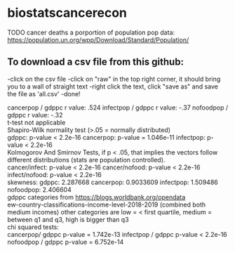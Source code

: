 # biostatscancerecon
TODO cancer deaths a porportion of population
pop data:
https://population.un.org/wpp/Download/Standard/Population/
## **To download a csv file from this github:** ##
-click on the csv file
-click on "raw" in the top right corner, it should bring you to a wall of straight text
-right click the text, click "save as" and save the file as 'all.csv'
-done!

cancerpop / gdppc r value: .524
infectpop / gdppc r value: -.37
nofoodpop / gdppc r value: -.32
<br />
t-test not applicable
<br />
Shapiro-Wilk normality test (>.05 = normally distributed)
<br />
gdppc: p-value < 2.2e-16
cancerpop:  p-value = 1.046e-11
infectpop: p-value < 2.2e-16
<br />
Kolmogorov And Smirnov Tests, if p < .05, that implies the vectors follow different distributions (stats are population controlled).
<br />
cancer/infect: p-value < 2.2e-16
cancer/nofood: p-value < 2.2e-16
infect/nofood: p-value < 2.2e-16
<br />
skewness:
gdppc: 2.287668
cancerpop: 0.9033609
infectpop: 1.509486
nofoodpop: 2.406604
<br />
gdppc categories from https://blogs.worldbank.org/opendata<br />ew-country-classifications-income-level-2018-2019 (combined both medium incomes)
other categories are low =  < first quartile, medium = between q1 and q3, high is bigger than q3
<br />
chi squared tests:
<br />
cancerpop/ gdppc p-value = 1.742e-13
infectpop / gdppc p-value < 2.2e-16
nofoodpop / gdppc  p-value = 6.752e-14